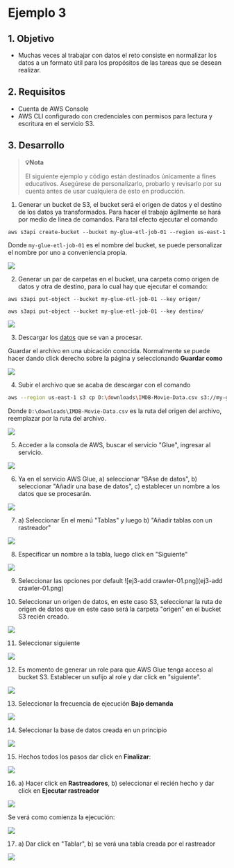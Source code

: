 # Ejemplo 3

## 1. Objetivo 
- Muchas veces al trabajar con datos el reto consiste en normalizar los datos a un formato útil para los propósitos de las tareas que se desean realizar.

## 2. Requisitos 
- Cuenta de AWS Console
- AWS CLI configurado con credenciales con permisos para lectura y escritura en el servicio S3.

## 3. Desarrollo 

>**💡Nota**
>
>El siguiente ejemplo y código están destinados únicamente a fines educativos. Asegúrese de personalizarlo, probarlo y revisarlo por su cuenta antes de usar cualquiera de esto en producción.


1. Generar un bucket de S3, el bucket será el origen de datos y el destino de los datos ya transformados. Para hacer el trabajo ágilmente se hará por medio de línea de comandos.
Para tal efecto ejecutar el comando 
```ssh
aws s3api create-bucket --bucket my-glue-etl-job-01 --region us-east-1
```
Donde `my-glue-etl-job-01` es el nombre del bucket, se puede personalizar el nombre por uno a conveniencia propia.

<img src="img/ej3-s3-create-bucket-01.png"></img>

2. Generar un par de carpetas en el bucket, una carpeta como origen de datos y otra de destino, para lo cual hay que ejecutar el comando:

```ssh
aws s3api put-object --bucket my-glue-etl-job-01 --key origen/
```

```ssh
aws s3api put-object --bucket my-glue-etl-job-01 --key destino/
```

<img src="img/ej3-create-bucket-s3-origin-destino-folders.png"></img>

3. Descargar los [datos](https://raw.githubusercontent.com/peetck/IMDB-Top1000-Movies/master/IMDB-Movie-Data.csv) que se van a procesar.

Guardar el archivo en una ubicación conocida. Normalmente se puede hacer dando click derecho sobre la página y seleccionando **Guardar como**
 
 <img src="img/ej3-save-as-csv-database-imdb-01.png"></img>
 
4. Subir el archivo que se acaba de descargar con el comando 
```bash
aws --region us-east-1 s3 cp D:\downloads\IMDB-Movie-Data.csv s3://my-glue-etl-job-01/origen/
```

Donde `D:\downloads\IMDB-Movie-Data.csv` es la ruta del origen del archivo, reemplazar por la ruta del archivo.

<img src="img/ej3-s3-upload-file-01.png"></img>

5. Acceder a la consola de AWS, buscar el servicio "Glue", ingresar al servicio.

<img src="img/ej3-aws-glue-ingress-to-service-01.png"></img>

6. Ya en el servicio AWS Glue, a) seleccionar "BAse de datos", b) seleccionar "Añadir una base de datos", c) establecer un nombre a los datos que se procesarán.

<img src="img/ej3-glue-add-database-01.png"></img>

7. a) Seleccionar En el menú "Tablas" y luego b) "Añadir tablas con un rastreador"

<img src="img/ej3-add-new-table-with-crawler-01.png"></img>

8. Especificar un nombre a la tabla, luego click en  "Siguiente"

<img src="img/ej3-glue-add-name-click-in-next-01.png"></img>

9. Seleccionar las opciones por default
![ej3-add crawler-01.png](ej3-add crawler-01.png)

10. Seleccionar un origen de datos, en este caso S3, seleccionar la ruta de origen de datos que en este caso será la carpeta "origen" en el  bucket S3 recién creado.

<img src="img/ej3-glue-add-source-files-01.png"></img>
 
 11. Seleccionar siguiente
 
<img src="img/ej3-glue-choose-next-01.png"></img>

12. Es momento de generar un role para que AWS Glue tenga acceso al bucket S3. Establecer un sufijo al role y dar click en "siguiente".

<img src="img/ej3-glue-create-role-01.png"></img>

13. Seleccionar la frecuencia de ejecución **Bajo demanda**

<img src="img/ej3-glue-run-frequency-01.png"></img>


14. Seleccionar la base de datos creada en un principio

<img src="img/ej3-select-database-01.png"></img>

15. Hechos todos los pasos dar click en **Finalizar**:

<img src="img/ej3-glue-end-crawler-done-01.png"></img>

16. a) Hacer click en **Rastreadores**, b) seleccionar el recién hecho y dar click en **Ejecutar rastreador**

<img src="img/ej3-glue-run-crawler-01.png"></img>

Se verá como comienza la ejecución:

<img src="img/ej3-glue-crawler-starded-01.png"></img>

17. a) Dar click en "Tablar", b) se verá una tabla creada por el rastreador

<img src="img/ej3-glue-table-created-by-crawler-01.png"></img>
